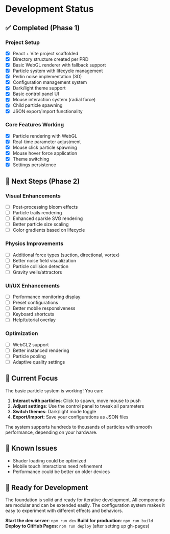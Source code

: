 # Development Status

## ✅ Completed (Phase 1)

### Project Setup
- [x] React + Vite project scaffolded
- [x] Directory structure created per PRD
- [x] Basic WebGL renderer with fallback support
- [x] Particle system with lifecycle management
- [x] Perlin noise implementation (3D)
- [x] Configuration management system
- [x] Dark/light theme support
- [x] Basic control panel UI
- [x] Mouse interaction system (radial force)
- [x] Child particle spawning
- [x] JSON export/import functionality

### Core Features Working
- [x] Particle rendering with WebGL
- [x] Real-time parameter adjustment
- [x] Mouse click particle spawning
- [x] Mouse hover force application
- [x] Theme switching
- [x] Settings persistence

## 🚧 Next Steps (Phase 2)

### Visual Enhancements
- [ ] Post-processing bloom effects
- [ ] Particle trails rendering
- [ ] Enhanced sparkle SVG rendering
- [ ] Better particle size scaling
- [ ] Color gradients based on lifecycle

### Physics Improvements
- [ ] Additional force types (suction, directional, vortex)
- [ ] Better noise field visualization
- [ ] Particle collision detection
- [ ] Gravity wells/attractors

### UI/UX Enhancements
- [ ] Performance monitoring display
- [ ] Preset configurations
- [ ] Better mobile responsiveness
- [ ] Keyboard shortcuts
- [ ] Help/tutorial overlay

### Optimization
- [ ] WebGL2 support
- [ ] Better instanced rendering
- [ ] Particle pooling
- [ ] Adaptive quality settings

## 🎯 Current Focus

The basic particle system is working! You can:

1. **Interact with particles**: Click to spawn, move mouse to push
2. **Adjust settings**: Use the control panel to tweak all parameters
3. **Switch themes**: Dark/light mode toggle
4. **Export/Import**: Save your configurations as JSON files

The system supports hundreds to thousands of particles with smooth performance, depending on your hardware.

## 🐛 Known Issues

- Shader loading could be optimized
- Mobile touch interactions need refinement
- Performance could be better on older devices

## 🚀 Ready for Development

The foundation is solid and ready for iterative development. All components are modular and can be extended easily. The configuration system makes it easy to experiment with different effects and behaviors.

**Start the dev server**: `npm run dev`
**Build for production**: `npm run build`
**Deploy to GitHub Pages**: `npm run deploy` (after setting up gh-pages)
